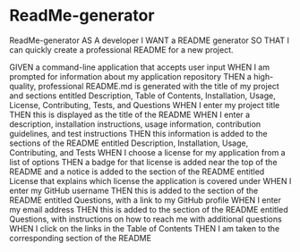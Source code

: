 # ReadMe-generator
ReadMe-generator
AS A developer I WANT a README generator SO THAT I can quickly create a professional README for a new project.

GIVEN a command-line application that accepts user input WHEN I am prompted for information about my application repository THEN a high-quality, professional README.md is generated with the title of my project and sections entitled Description, Table of Contents, Installation, Usage, License, Contributing, Tests, and Questions WHEN I enter my project title THEN this is displayed as the title of the README WHEN I enter a description, installation instructions, usage information, contribution guidelines, and test instructions THEN this information is added to the sections of the README entitled Description, Installation, Usage, Contributing, and Tests WHEN I choose a license for my application from a list of options THEN a badge for that license is added near the top of the README and a notice is added to the section of the README entitled License that explains which license the application is covered under WHEN I enter my GitHub username THEN this is added to the section of the README entitled Questions, with a link to my GitHub profile WHEN I enter my email address THEN this is added to the section of the README entitled Questions, with instructions on how to reach me with additional questions WHEN I click on the links in the Table of Contents THEN I am taken to the corresponding section of the README
